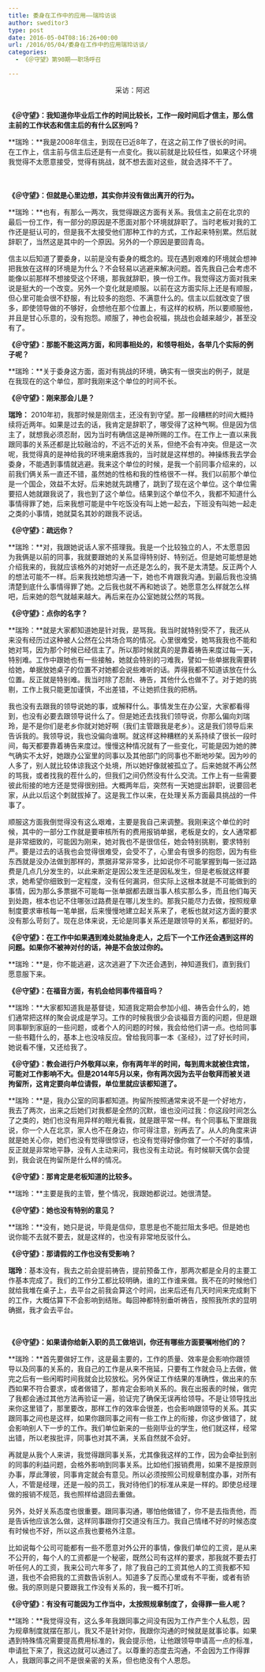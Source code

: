 ```yaml
---
title: 委身在工作中的应用——瑞玲访谈
author: sweditor3
type: post
date: 2016-05-04T08:16:26+00:00
url: /2016/05/04/委身在工作中的应用瑞玲访谈/
categories:
  - 《＠守望》第90期——职场呼召

---
```

<p style="text-align: center;">
  采访：阿迟<br /> &nbsp; &nbsp;&nbsp;
</p>

**《＠守望》：我知道你毕业后工作的时间比较长，工作一段时间后才信主，那么信主前的工作状态和信主后的有什么区别吗？** 

**瑞玲：**我是2008年信主，到现在已近8年了，在这之前工作了很长的时间。在工作上，信主前与信主后还是有一点变化。我以前就是比较任性，如果这个环境我觉得不太愿意接受，觉得有挑战，就不想去面对这些，就会选择不干了。
	  
　
	  
**《＠守望》：但就是心里边想，其实你并没有做出离开的行为。** 

**瑞玲：**也有，有那么一两次，我觉得跟这方面有关系。我信主之前在北京的最后一份工作，有一部分的原因是不愿面对那个环境就辞职了。当时老板对我的工作还是挺认可的，但是我不太接受他们那种工作的方式，工作起来特别累。然后就辞职了，当然这是其中的一个原因。另外的一个原因是要回青岛。 

信主以后知道了要委身，以前是没有委身的概念的。现在遇到艰难的环境就会想神把我放在这样的环境是为什么？不会轻易以逃避来解决问题。首先我自己会考虑不能像以前那样不想接受这个环境，那我就辞职，换一份工作。我觉得这方面对我来说是挺大的一个改变。另外一个变化就是顺服。以前在这方面实际上还是有顺服，但心里可能会很不舒服，有比较多的抱怨、不满意什么的。信主以后就改变了很多，即使领导做的不够好，会想他在那个位置上，有这样的权柄，所以要顺服他，并且是甘心乐意的，没有抱怨。顺服了，神也会祝福，挑战也会越来越少，甚至没有了。 

**《＠守望》：那能不能这两方面，和同事相处的，和领导相处，各举几个实际的例子呢？** 

**瑞玲：**关于委身这方面，面对有挑战的环境，确实有一很突出的例子，就是在我现在的这个单位，那时我刚来这个单位的时间不长。 

**《＠守望》：刚来那会儿是？** 

**瑞玲：** 2010年初，我那时候是刚信主，还没有到守望。那一段糟糕的时间大概持续将近两年。如果是过去的话，我肯定是辞职了，哪受得了这种气啊。但是因为信主了，就想我必须忍耐，因为当时有确信这是神所赐的工作。在工作上一直以来我跟同事的关系还都是比较融洽的，不远不近的关系，但绝不会有冲突。但是这一次呢，我觉得真的是神给我的环境来磨炼我的，当时就是这样想的。神操练我去学会委身，不能遇到事情就逃避。我来这个单位的时候，是我一个前同事介绍来的，以前我们俩关系一直还不错，虽然她的性格和我的性格很不一样。我们以前那个单位是一个国企，效益不太好。后来她就先跳槽了，跳到了现在这个单位。这个单位需要招人她就跟我说了，我也到了这个单位。结果到这个单位不久，我都不知道什么事情得罪了她，后来我想可能是中午吃饭没有叫上她一起去，下班没有叫她一起走之类的小事情，她就莫名其妙的跟我不说话。 

**《＠守望》：疏远你？** 

**瑞玲：**对，我跟她说话人家不搭理我。我是一个比较独立的人，不太愿意因为我俩是以前的同事，我就要跟她的关系显得特别好、特别近。但是她可能想是她介绍我来的，我就应该格外的对她好一点还是怎么的，我不是太清楚。反正两个人的想法可能不一样。后来我找她想沟通一下，她也不肯跟我沟通。到最后我也没搞清楚到底什么事情得罪了她。之后我也就不再和她谈了。她愿意怎么样就怎么样吧，后来她的怨气就越来越大。再后来在办公室她就公然的骂我。 

**《＠守望》：点你的名字？** 

**瑞玲：**就是大家都知道她是针对我，是骂我。我当时就特别受不了，我还从来没有经历过这种被人公然在公共场合骂的情况。心里很难受，她骂我我也不能和她对骂，因为那个时候已经信主了。所以那时候就真的是靠着祷告来度过每一天，特别难。工作中跟她也有一些接触，她就会特别的刁难我，譬如一些单据我需要转给她，单据放她桌子的位置不对她都会说些难听的话。弄得我都不知道该放在什么位置。反正就是特别难。我当时除了忍耐、祷告，其他什么也做不了。对于她的挑剔，工作上我只能更加谨慎，不出差错，不让她抓住我的把柄。 

我也没有去跟我的领导说她的事，或解释什么。事情发生在办公室，大家都看得到，也没有必要去跟领导说什么了。但是她还去找我们领导说，你那么偏向刘瑞玲，是不是你们是老乡你就对她好啊（我们主管跟我是老乡）。这是我们领导后来告诉我的。我领导说，我也没偏向谁啊。就这样这种糟糕的关系持续了很长一段时间，每天都要靠着祷告来度过。慢慢这种情况就有了一些变化，可能是因为她的脾气确实不太好，她跟办公室里的同事以及其他部门的同事也不断地吵架。因为吵的人多了，别人就比较体谅我这个处境，所以她好像就被孤立了。后来她就不再公然的骂我，或者找我的茬什么的，但我们之间仍然没有什么交流。工作上有一些需要彼此衔接的地方还是觉得很别扭。大概两年后，突然有一天她提出辞职，说要回老家，从此以后这个刺就拔掉了。这是我工作以来，在处理关系方面最具挑战的一件事了。 

顺服这方面我倒觉得没有这么艰难，主要是我自己来调整。我刚来这个单位的时候，其中的一部分工作就是要审核所有的费用报销单据，老板是女的，女人通常都是非常细致的，可能因为刚来，她对我也不是很信任，她会特别挑剔，要求特别严。要是过去的话我也会觉得很难受，会受不了，心里会有很多的抱怨，因为有些东西就是没办法做到那样的，票据非常非常多，比如说你不可能掌握到每一张过路费是几点几分发生的，以此来断定是因公发生还是因私发生，但是老板就这样要求，她希望你细致到一定程度，没有任何漏洞，但实际上这根本就是不可能做到的事情，因为那么多票据不可能每一张单据都去跟当事人核实那么多，而且他们每天到处跑，根本也记不住哪张过路费是在哪儿发生的。那我只能尽力去做，按照规章制度要求审核每一笔单据，后来慢慢地建立起关系来了，老板也就对这方面的要求没有那么苛刻了。现在总体来说，无论是同事关系还是跟领导的关系，都挺好的。 

**《＠守望》：在工作中如果遇到难处就抽身走人，之后下一个工作还会遇到这样的问题。如果你不被神对付的话，神是不会放过你的。** 

**瑞玲：**是，你不能逃避，这次逃避了下次还会遇到，神知道我们，直到我们愿意服下来。 

**《＠守望》：在福音方面，有机会给同事传福音吗？** 

**瑞玲：**大家都知道我是基督徒，知道我定期会参加小组、祷告会什么的，她们通常把这样的聚会说成是学习。工作的时候我很少会谈福音方面的问题，但是跟同事聊到家庭的一些问题，或者个人的问题的时候，我会给他们讲一点。也给同事一些书籍什么的，基本上也没啥反应。曾给我同事一本《圣经》，过了好长时间，她说看不懂，又还给我了。 

**《＠守望》：教会进行户外敬拜以来，你有两年半的时间，每到周末就被住宾馆，可能对工作影响不大。但是2014年5月以来，你有两次因为去平台敬拜而被关进拘留所，这肯定要向单位请假，单位里就应该都知道了。** 

**瑞玲：**是，我办公室的同事都知道。拘留所按照通常来说不是一个好地方，我去了两次，出来之后她们对我都是全然的沉默，谁也没问过我：你这段时间怎么了之类的，她们也没有用异样的眼光看我，就是跟平常一样。有个同事私下里跟我说，你一个人在北京，家人也不在身边，你可得注意，别再去了。从人的角度来讲就是她关心你，她们也没有觉得很惊讶，也没有觉得好像你做了一个不好的事情，反正就是非常地平静，没有人主动来问，我也没有主动说。有时候聊天偶尔会提到，我会说在拘留所是什么样的情况。 

**《＠守望》：那肯定是老板知道的比较多。** 

**瑞玲：**主要是我的主管，整个情况，我跟她都说过。她很清楚。 

**《＠守望》：她也没有特别的意见？** 

**瑞玲：**没有，她只是说，毕竟是信仰，意思是也不能拦阻太多吧。但是她也说你能不去就不要去，就是这样的，也没有非常地反驳什么。 

**《＠守望》：那请假的工作也没有受影响？** 

**瑞玲**：基本没有，我去之前会提前祷告，提前预备工作，那两次都是全月的主要工作基本完成了。我们的工作分工都比较明确，谁的工作谁来做。我不在的时候他们就给我堆在桌子上，去平台之前我会算这个时间，出来后还有几天时间来完成剩下的工作，大概估算下不会影响到结账。每回神都特别垂听祷告，按照我所求的显明确据，我才会去平台。
	  
&nbsp; &nbsp;&nbsp;
	  
**《＠守望》：如果请你给新入职的员工做培训，你还有哪些方面要嘱咐他们的？** 

**瑞玲：**首先要做好工作，这是最主要的，工作的质量、效率是会影响你跟领导以及同事的关系的，我自己的工作是从来不拖延，只要有工作就会马上去做，做完之后有一些闲暇时间我就会比较放松。另外保证工作结果的准确性，做出来的东西如果不符合要求，或者做错了，那肯定会影响关系的。我在出报表的时候，做完了我都会通过其他方法再验证一遍，验证完了确保无误再给领导。不是让领导找出来你这里错了，那里要改，那样工作的效率会很差，也会影响跟领导的关系。其实跟同事之间也是这样，如果你跟同事之间有一些工作上的衔接，你这步做错了，就会影响别人下一步的工作。我们单位新来的一些刚毕业的学生，他们就这样，经常出错，所以老挨批评，同事也对其不满，关系自然就不会好。 

再就是从我个人来讲，我觉得跟同事关系，尤其像我这样的工作，因为会牵扯到别的同事的利益问题，会格外影响到同事关系。比如他们报销费用，如果不是按原则办事，厚此薄彼，同事肯定就会有意见。所以必须按照公司规章制度办事，对所有人，不管是经理，还是一般的员工，我对待他们的标准从来是一样的。即使总经理做的报销不规范，我也照样给退回去重做。 

另外，处好关系态度也很重要。跟同事沟通，哪怕他做错了，你不是去指责他，而是告诉他应该怎么做，这样同事跟你打交道没有压力。我自己情绪不好的时候态度有时候也不好，所以这点我也要格外注意。 

比如说每个公司可能都有一些不愿意对外公开的事情，像我们单位的工资，是从来不公开的，每个人的工资都是一个秘密，既然公司有这样的要求，那我就不要去打听任何人的工资，我来公司六年多了，除了我自己的工资其他人的工资我都不知道，我也不会把我的工资数告诉别人。知道多了反而心里或有不平衡，或者有骄傲。我的原则是只要跟我工作没有关系的，我一概不打听。 

**《＠守望》：有没有可能因为工作当中，太按照规章制度了，会得罪一些人呢？** 

**瑞玲：**我觉得没有，这么多年我跟同事之间没有因为工作产生个人私怨，因为规章制度就摆在那儿，我又不是针对你，我跟你沟通的时候就是就事论事。如果遇到特殊情况需要提高费用标准的，我会提示他，让他跟领导申请高一点的标准，申请批下来了，我这边就可以通过了。以尊重的态度去沟通，不会因为工作得罪人，我跟同事之间不是很亲密的关系，但也绝没有个人恩怨。 


	  
&nbsp; &nbsp;&nbsp;